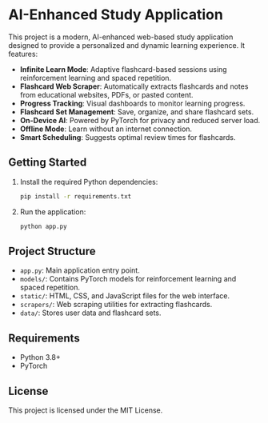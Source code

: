 # AI-Enhanced Study Application

This project is a modern, AI-enhanced web-based study application designed to provide a personalized and dynamic learning experience. It features:

- **Infinite Learn Mode**: Adaptive flashcard-based sessions using reinforcement learning and spaced repetition.
- **Flashcard Web Scraper**: Automatically extracts flashcards and notes from educational websites, PDFs, or pasted content.
- **Progress Tracking**: Visual dashboards to monitor learning progress.
- **Flashcard Set Management**: Save, organize, and share flashcard sets.
- **On-Device AI**: Powered by PyTorch for privacy and reduced server load.
- **Offline Mode**: Learn without an internet connection.
- **Smart Scheduling**: Suggests optimal review times for flashcards.

## Getting Started

1. Install the required Python dependencies:
   ```bash
   pip install -r requirements.txt
   ```

2. Run the application:
   ```bash
   python app.py
   ```

## Project Structure

- `app.py`: Main application entry point.
- `models/`: Contains PyTorch models for reinforcement learning and spaced repetition.
- `static/`: HTML, CSS, and JavaScript files for the web interface.
- `scrapers/`: Web scraping utilities for extracting flashcards.
- `data/`: Stores user data and flashcard sets.

## Requirements

- Python 3.8+
- PyTorch

## License

This project is licensed under the MIT License.